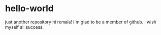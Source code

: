 # hello-world
just another repository
hi remala!
 i'm glad to be a member of github. i wish myself all success.
